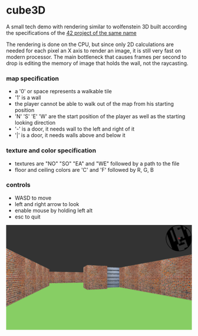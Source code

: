 # cube3D #

A small tech demo with rendering similar to wolfenstein 3D built according the specifications of the [42 project of the same name](https://github.com/walord99/cube3d/blob/main/extras/subject.pdf)

The rendering is done on the CPU, but since only 2D calculations are needed for each pixel an X axis to render an image, it is still very fast on modern processor. The main bottleneck that causes frames per second to drop is editing the memory of image that holds the wall, not the raycasting.

### map specification #
- a '0' or space represents a walkable tile
- '1' is a wall
- the player cannot be able to walk out of the map from his starting position
- 'N' 'S' 'E' 'W' are the start position of the player as well as the starting looking direction
- '-' is a door, it needs wall to the left and right of it
- '|' is a door, it needs walls above and below it

### texture and color specification #
- textures are "NO" "SO" "EA" and "WE" followed by a path to the file
- floor and ceiling colors are 'C' and 'F' followed by R, G, B

### controls ###

- WASD to move
- left and right arrow to look
- enable mouse by holding left alt
- esc to quit


![cube image](https://github.com/walord99/cube3d/blob/main/extras/cube_cap.png)